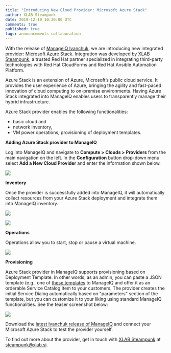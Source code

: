 ```yaml
---
title: "Introducing New Cloud Provider: Microsoft Azure Stack"
author: XLAB Steampunk
date: 2019-12-10 10:30:00 UTC
comments: true
published: true
tags: announcements collaboration
---
```


With the release of [ManageIQ
Ivanchuk](https://www.manageiq.org/blog/2019/09/manageiq-ivanchuk-ga-announcement/),
we are introducing new integrated provider: [Microsoft Azure
Stack](https://azure.microsoft.com/en-us/overview/azure-stack/). Integration
was developed by [XLAB Steampunk](https://steampunk.si/), a trusted Red Hat
partner specialized in integrating third-party technologies with Red Hat
CloudForms and Red Hat Ansible Automation Platform.

Azure Stack is an extension of Azure, Microsoft’s public cloud service. It
provides the user experience of Azure, bringing the agility and fast-paced
innovation of cloud computing to on-premise environments. Having Azure Stack
integrated into ManageIQ enables users to transparently manage their hybrid
infrastructure.

Azure Stack provider enables the following functionalities:
  * basic cloud and
  * network inventory,
  * VM power operations, provisioning of deployment templates.

**Adding Azure Stack provider to ManageIQ**

Log into ManageIQ and navigate to **Compute > Clouds > Providers** from the
main navigation on the left. In the **Configuration** button drop-down menu
select **Add a New Cloud Provider** and enter the information shown below.

![](/assets/images/blog/azure-stack-add-provider.png)

**Inventory**

Once the provider is successfully added into ManageIQ, it will automatically
collect resources from your Azure Stack deployment and integrate them into
ManageIQ inventory.

![](/assets/images/blog/azure-stack-provider-inventory.png)

![](/assets/images/blog/azure-stack-instance-details.png)

**Operations**

Operations allow you to start, stop or pause a virtual machine.

![](/assets/images/blog/azure-stack-instance-power-operations.png)

**Provisioning**

Azure Stack provider in ManageIQ supports provisioning based on Deployment
Template. In other words, as an admin, you can paste a JSON template (e.g., one
of [these templates](https://azure.microsoft.com/en-us/resources/templates/) to
ManageIQ and offer it as an orderable Service Catalog Item to your customers.
The provider creates the initial Service Dialog automatically based on
"parameters" section of the template, but you can customize it to your liking
using standard ManageIQ functionalities. See the teaser screenshot below:

![](/assets/images/blog/azure-stack-service-provisioning-dialog.png)

Download the [latest Ivanchuk release of
ManageIQ](https://www.manageiq.org/download/) and connect your Microsoft Azure
Stack to test the provider yourself.

To find out more about the provider, get in touch with [XLAB
Steampunk](https://steampunk.si) at steampunk@xlab.si.

